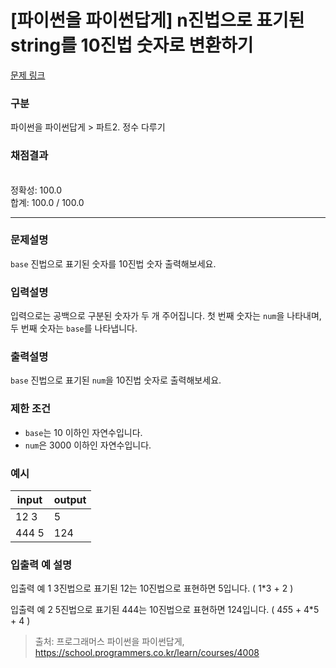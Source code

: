 # [파이썬을 파이썬답게] n진법으로 표기된 string를 10진법 숫자로 변환하기

[문제 링크](https://school.programmers.co.kr/learn/courses/4008/lessons/13323) 

### 구분

파이썬을 파이썬답게 > 파트2. 정수 다루기
### 채점결과

<br/>정확성: 100.0<br/>합계: 100.0 / 100.0

<hr>

### 문제설명
<p><code>base</code> 진법으로 표기된 숫자를 10진법 숫자 출력해보세요.</p>

### 입력설명
입력으로는 공백으로 구분된 숫자가 두 개 주어집니다.
첫 번째 숫자는 <code>num</code>을 나타내며, 두 번째 숫자는 <code>base</code>를 나타냅니다.

### 출력설명
<code>base</code> 진법으로 표기된 <code>num</code>을 10진법 숫자로 출력해보세요.


### 제한 조건
<ul>
<li><code>base</code>는 10 이하인 자연수입니다.</li>
<li><code>num</code>은 3000 이하인 자연수입니다.</li>
</ul>

### 예시
<table class="table">
        <thead><tr>
<th>input</th>
<th>output</th>
</tr>
</thead>
        <tbody><tr>
<td>12 3</td>
<td>5</td>
</tr>
<tr>
<td>444 5</td>
<td>124</td>
</tr>
</tbody>
      </table>

### 입출력 예 설명
입출력 예 1
3진법으로 표기된 12는 10진법으로 표현하면 5입니다. ( 1*3 + 2 )

입출력 예 2
5진법으로 표기된 444는 10진법으로 표현하면 124입니다. ( 4*5*5 + 4*5 + 4 )

> 출처: 프로그래머스 파이썬을 파이썬답게, https://school.programmers.co.kr/learn/courses/4008

